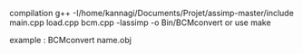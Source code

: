 compilation
g++ -I/home/kannagi/Documents/Projet/assimp-master/include main.cpp load.cpp bcm.cpp -lassimp  -o Bin/BCMconvert
or use make

example :
BCMconvert name.obj



